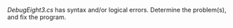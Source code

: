 *DebugEight3.cs* has syntax and/or logical errors.  Determine the problem(s), and fix the program.

